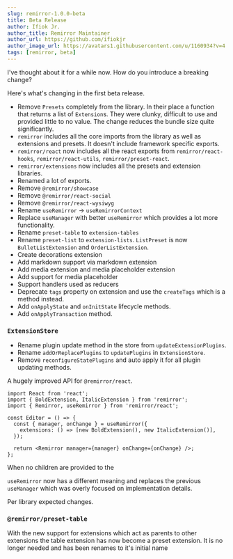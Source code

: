 ```yaml
---
slug: remirror-1.0.0-beta
title: Beta Release
author: Ifiok Jr.
author_title: Remirror Maintainer
author_url: https://github.com/ifiokjr
author_image_url: https://avatars1.githubusercontent.com/u/1160934?v=4
tags: [remirror, beta]
---
```


I've thought about it for a while now. How do you introduce a breaking change?

Here's what's changing in the first beta release.

- Remove `Presets` completely from the library. In their place a function that returns a list of `Extension`s. They were clunky, difficult to use and provided little to no value. The change reduces the bundle size quite significantly.
- `remirror` includes all the core imports from the library as well as extensions and presets. It doesn't include framework specific exports.
- `remirror/react` now includes all the react exports from `remirror/react-hooks`, `remirror/react-utils`, `remirror/preset-react`.
- `remirror/extensions` now includes all the presets and extension libraries.
- Renamed a lot of exports.
- Remove `@remirror/showcase`
- Remove `@remirror/react-social`
- Remove `@remirror/react-wysiwyg`
- Rename `useRemirror` -> `useRemirrorContext`
- Replace `useManager` with better `useRemirror` which provides a lot more functionality.
- Rename `preset-table` to `extension-tables`
- Rename `preset-list` to `extension-lists`. `ListPreset` is now `BulletListExtension` and `OrderListExtension`.
- Create decorations extension
- Add markdown support via markdown extension
- Add media extension and media placeholder extension
- Add support for media placeholder
- Support handlers used as reducers
- Deprecate `tags` property on extension and use the `createTags` which is a method instead.
- Add `onApplyState` and `onInitState` lifecycle methods.
- Add `onApplyTransaction` method.

### `ExtensionStore`

- Rename plugin update method in the store from `updateExtensionPlugins`.
- Rename `addOrReplacePlugins` to `updatePlugins` in `ExtensionStore`.
- Remove `reconfigureStatePlugins` and auto apply it for all plugin updating methods.

A hugely improved API for `@remirror/react`.

```tsx
import React from 'react';
import { BoldExtension, ItalicExtension } from 'remirror';
import { Remirror, useRemirror } from 'remirror/react';

const Editor = () => {
  const { manager, onChange } = useRemirror({
    extensions: () => [new BoldExtension(), new ItalicExtension()],
  });

  return <Remirror manager={manager} onChange={onChange} />;
};
```

When no children are provided to the

`useRemirror` now has a different meaning and replaces the previous `useManager` which was overly focused on implementation details.

Per library expected changes.

### `@remirror/preset-table`

With the new support for extensions which act as parents to other extensions the table extension has now become a preset extension. It is no longer needed and has been renames to it's initial name
